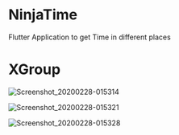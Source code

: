 # NinjaTime

Flutter Application to get Time in different places

# XGroup

![Screenshot_20200228-015314](https://user-images.githubusercontent.com/8846513/75497900-57d60400-59ce-11ea-97a5-cdce56afa5eb.jpg)

![Screenshot_20200228-015321](https://user-images.githubusercontent.com/8846513/75497926-6f14f180-59ce-11ea-8516-d8e4afe19e40.jpg)

![Screenshot_20200228-015328](https://user-images.githubusercontent.com/8846513/75497943-7b00b380-59ce-11ea-8472-e7132bbdf025.jpg)
